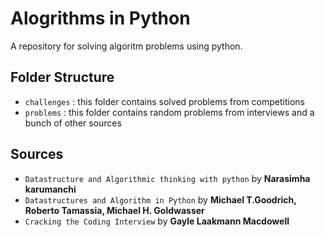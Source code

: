 # Alogrithms in Python

A repository for solving algoritm problems using python. 
## Folder Structure
- `challenges` : this folder contains solved problems from competitions
- `problems` : this folder contains random problems from interviews and a bunch of other sources 

## Sources
- `Datastructure and Algorithmic thinking with python` by **Narasimha karumanchi**
- `Datastructures and Algorithm in Python` by **Michael T.Goodrich, Roberto Tamassia, Michael H. Goldwasser**
-  `Cracking the Coding Interview` by **Gayle Laakmann Macdowell**